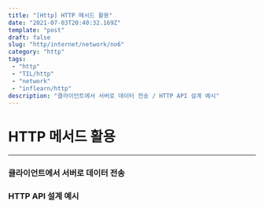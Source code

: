 ```yaml
---
title: "[Http] HTTP 메서드 활용"
date: "2021-07-03T20:40:32.169Z"
template: "post"
draft: false
slug: "http/internet/network/no6"
category: "http"
tags:
 - "http"
 - "TIL/http"
 - "network"
 - "inflearn/http"
description: "클라이언트에서 서버로 데이터 전송 / HTTP API 설계 예시"
---
```


# HTTP 메서드 활용
- - - - 



### 클라이언트에서 서버로 데이터 전송

### HTTP API 설계 예시

